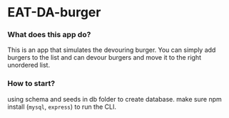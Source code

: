 # EAT-DA-burger

### What does this app do?

This is an app that simulates the devouring burger. You can simply add burgers to the list and can devour burgers and move it to the right unordered list.

### How to start?

using schema and seeds in db folder to create database.
make sure npm install (`mysql`, `express`) to run the CLI.

